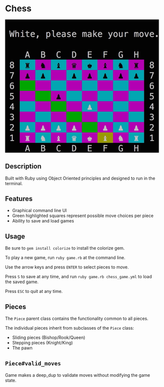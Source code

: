 # Chess

![chess-ss](./images/chess-screenshot.jpg)

## Description

Built with Ruby using Object Oriented principles and designed to run in the terminal.

## Features

* Graphical command line UI
* Green highlighted squares represent possible move choices per piece
* Ability to save and load games

## Usage

Be sure to `gem install colorize` to install the colorize gem.

To play a new game, run `ruby game.rb` at the command line.

Use the arrow keys and press `ENTER` to select pieces to move.

Press `S` to save at any time, and run `ruby game.rb chess_game.yml` to load the saved game.

Press `ESC` to quit at any time.

## Pieces

The `Piece` parent class contains the functionality common to all pieces.

The individual pieces inherit from subclasses of the `Piece` class:

* Sliding pieces (Bishop/Rook/Queen)
* Stepping pieces (Knight/King)
* The pawn

## `Piece#valid_moves`

Game makes a deep_dup to validate moves without modifying the game state.
